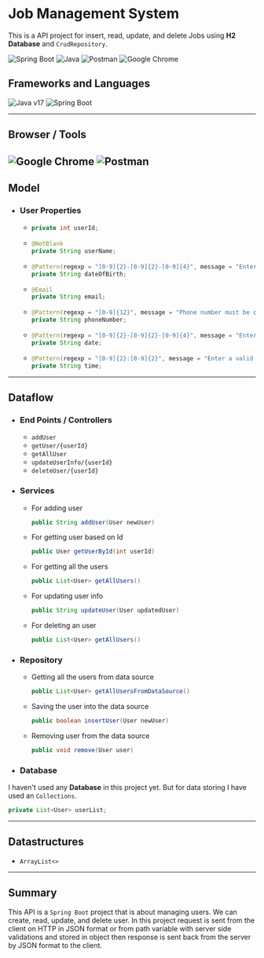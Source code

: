 # Job Management System
This is a API project for insert, read, update, and delete Jobs using **H2 Database** and `CrudRepository`.

![Spring Boot](https://img.shields.io/badge/Spring_Boot-F2F4F9?style=for-the-badge&logo=spring-boot "Spring Boot") ![Java](https://img.shields.io/badge/java-%23ED8B00.svg?style=for-the-badge&logo=openjdk&logoColor=white "Java") ![Postman](https://img.shields.io/badge/Postman-FF6C37?style=for-the-badge&logo=postman&logoColor=white "Postman") ![Google Chrome](https://img.shields.io/badge/Google%20Chrome-4285F4?style=for-the-badge&logo=GoogleChrome&logoColor=white "Google Chrome")

## Frameworks and Languages
![Java v17](https://img.shields.io/badge/Java-v17-green "Java 17") ![Spring Boot](https://img.shields.io/badge/Spring%20Boot-v3.0.6-brightgreen "Spring Boot v3.0.6")

---
## Browser / Tools
![Google Chrome](https://img.shields.io/badge/Google%20Chrome-v112.0.5615.138-yellow "Google Chrome") ![Postman](https://img.shields.io/badge/Postman-v10.13.0-orange "Postman")
---

## Model
- ### User Properties
    - ```java
      private int userId;
      ```
    - ```java
      @NotBlank
      private String userName;
      ```
    - ```java
      @Pattern(regexp = "[0-9]{2}-[0-9]{2}-[0-9]{4}", message = "Enter a valid date (DD-MM-YYYY)")
      private String dateOfBirth;
      ```
    - ```java
      @Email
      private String email;
      ```
    - ```java
      @Pattern(regexp = "[0-9]{12}", message = "Phone number must be contains 12 digits!")
      private String phoneNumber;
      ```
    - ```java
      @Pattern(regexp = "[0-9]{2}-[0-9]{2}-[0-9]{4}", message = "Enter a valid date (DD-MM-YYYY)")
      private String date;
      ```
    - ```java
      @Pattern(regexp = "[0-9]{2}:[0-9]{2}", message = "Enter a valid time (HH:MM)")
      private String time;
      ```
---
## Dataflow
- ### End Points / Controllers
    - `addUser` 
    - `getUser/{userId}`
    - `getAllUser`
    - `updateUserInfo/{userId}`
    - `deleteUser/{userId}`
- ### Services
    - For adding user
        ```java
        public String addUser(User newUser)
        ```
    - For getting user based on Id
        ```java
        public User getUserById(int userId)
        ```
    - For getting all the users
        ```java
        public List<User> getAllUsers() 
        ```
    - For updating user info
        ```java
        public String updateUser(User updatedUser) 
        ```
    - For deleting an user
        ```java
        public List<User> getAllUsers() 
        ```
- ### Repository
    - Getting all the users from data source
        ```java
        public List<User> getAllUsersFromDataSource()
        ```
    - Saving the user into the data source
        ```java
        public boolean insertUser(User newUser)
        ```
    - Removing user from the data source
        ```java
        public void remove(User user)
        ```
- ### Database
I haven't used any **Database** in this project yet. But for data storing I have used an `Collections`.

```java
private List<User> userList;
```
---
## Datastructures
- `ArrayList<>`
---
## Summary
This API is a `Spring Boot` project that is about managing users. We can create, read, update, and delete user. In this project request is sent from the client on HTTP in JSON format or from path variable with server side validations and stored in object then response is sent back from the server by JSON format to the client.
